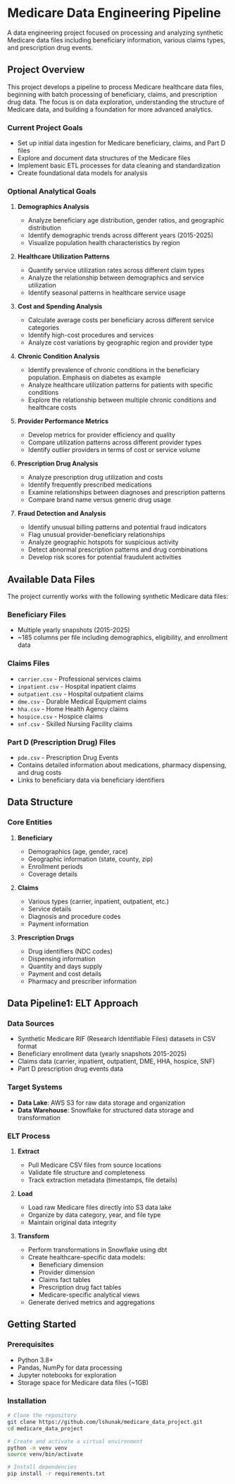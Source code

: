 # Medicare Data Engineering Pipeline

A data engineering project focused on processing and analyzing synthetic Medicare data files including beneficiary information, various claims types, and prescription drug events.

## Project Overview

This project develops a pipeline to process Medicare healthcare data files, beginning with batch processing of beneficiary, claims, and prescription drug data. The focus is on data exploration, understanding the structure of Medicare data, and building a foundation for more advanced analytics.

### Current Project Goals

- Set up initial data ingestion for Medicare beneficiary, claims, and Part D files
- Explore and document data structures of the Medicare files
- Implement basic ETL processes for data cleaning and standardization
- Create foundational data models for analysis

### Optional Analytical Goals

1. **Demographics Analysis**
   - Analyze beneficiary age distribution, gender ratios, and geographic distribution
   - Identify demographic trends across different years (2015-2025)
   - Visualize population health characteristics by region

2. **Healthcare Utilization Patterns**
   - Quantify service utilization rates across different claim types
   - Analyze the relationship between demographics and service utilization
   - Identify seasonal patterns in healthcare service usage

3. **Cost and Spending Analysis**
   - Calculate average costs per beneficiary across different service categories
   - Identify high-cost procedures and services
   - Analyze cost variations by geographic region and provider type

4. **Chronic Condition Analysis**
   - Identify prevalence of chronic conditions in the beneficiary population. Emphasis on diabetes as example
   - Analyze healthcare utilization patterns for patients with specific conditions
   - Explore the relationship between multiple chronic conditions and healthcare costs

5. **Provider Performance Metrics**
   - Develop metrics for provider efficiency and quality
   - Compare utilization patterns across different provider types
   - Identify outlier providers in terms of cost or service volume

6. **Prescription Drug Analysis**
   - Analyze prescription drug utilization and costs
   - Identify frequently prescribed medications
   - Examine relationships between diagnoses and prescription patterns
   - Compare brand name versus generic drug usage

7. **Fraud Detection and Analysis**
   - Identify unusual billing patterns and potential fraud indicators
   - Flag unusual provider-beneficiary relationships
   - Analyze geographic hotspots for suspicious activity
   - Detect abnormal prescription patterns and drug combinations
   - Develop risk scores for potential fraudulent activities

## Available Data Files

The project currently works with the following synthetic Medicare data files:

### Beneficiary Files
- Multiple yearly snapshots (2015-2025)
- ~185 columns per file including demographics, eligibility, and enrollment data

### Claims Files
- `carrier.csv` - Professional services claims
- `inpatient.csv` - Hospital inpatient claims 
- `outpatient.csv` - Hospital outpatient claims
- `dme.csv` - Durable Medical Equipment claims
- `hha.csv` - Home Health Agency claims
- `hospice.csv` - Hospice claims
- `snf.csv` - Skilled Nursing Facility claims

### Part D (Prescription Drug) Files
- `pde.csv` - Prescription Drug Events
- Contains detailed information about medications, pharmacy dispensing, and drug costs
- Links to beneficiary data via beneficiary identifiers

## Data Structure

### Core Entities

1. **Beneficiary**
   - Demographics (age, gender, race)
   - Geographic information (state, county, zip)
   - Enrollment periods
   - Coverage details

2. **Claims**
   - Various types (carrier, inpatient, outpatient, etc.)
   - Service details
   - Diagnosis and procedure codes
   - Payment information

3. **Prescription Drugs**
   - Drug identifiers (NDC codes)
   - Dispensing information
   - Quantity and days supply
   - Payment and cost details
   - Pharmacy and prescriber information

## Data Pipeline1: ELT Approach

### Data Sources
- Synthetic Medicare RIF (Research Identifiable Files) datasets in CSV format
- Beneficiary enrollment data (yearly snapshots 2015-2025)
- Claims data (carrier, inpatient, outpatient, DME, HHA, hospice, SNF)
- Part D prescription drug events data

### Target Systems
- **Data Lake**: AWS S3 for raw data storage and organization
- **Data Warehouse**: Snowflake for structured data storage and transformation

### ELT Process

1. **Extract**
   - Pull Medicare CSV files from source locations
   - Validate file structure and completeness
   - Track extraction metadata (timestamps, file details)

2. **Load**
   - Load raw Medicare files directly into S3 data lake
   - Organize by data category, year, and file type
   - Maintain original data integrity

3. **Transform**
   - Perform transformations in Snowflake using dbt
   - Create healthcare-specific data models:
     * Beneficiary dimension
     * Provider dimension
     * Claims fact tables
     * Prescription drug fact tables
     * Medicare-specific analytical views
   - Generate derived metrics and aggregations

## Getting Started

### Prerequisites

- Python 3.8+
- Pandas, NumPy for data processing
- Jupyter notebooks for exploration
- Storage space for Medicare data files (~1GB)

### Installation

```bash
# Clone the repository
git clone https://github.com/lshunak/medicare_data_project.git
cd medicare_data_project

# Create and activate a virtual environment
python -m venv venv
source venv/bin/activate  

# Install dependencies
pip install -r requirements.txt